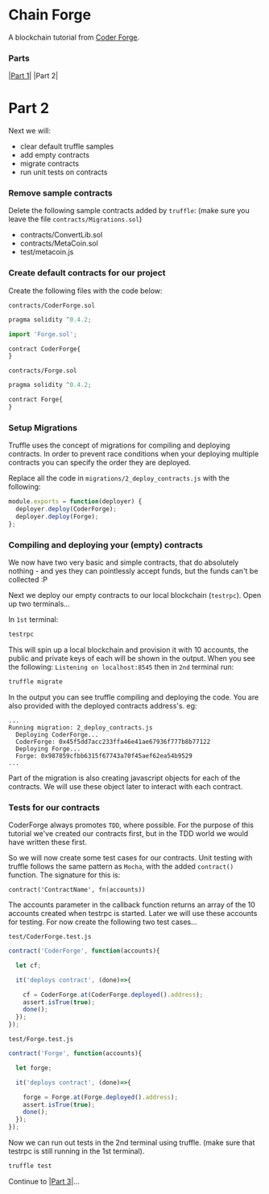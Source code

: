# Chain Forge

A blockchain tutorial from [Coder Forge](http://coderforge.io).

### Parts
|[Part 1](https://github.com/coder-forge/chain-forge/tree/part-1)|
|Part 2|

# Part 2

Next we will:

 - clear default truffle samples
 - add empty contracts
 - migrate contracts
 - run unit tests on contracts

### Remove sample contracts

Delete the following sample contracts added by `truffle`:
(make sure you leave the file `contracts/Migrations.sol`)

 - contracts/ConvertLib.sol
 - contracts/MetaCoin.sol
 - test/metacoin.js

### Create default contracts for our project

Create the following files with the code below:

`contracts/CoderForge.sol`

```javascript
pragma solidity ^0.4.2;

import 'Forge.sol';

contract CoderForge{
}
```

`contracts/Forge.sol`

```javascript
pragma solidity ^0.4.2;

contract Forge{
}
```

### Setup Migrations

Truffle uses the concept of migrations for compiling and deploying contracts. In order to prevent race conditions when your deploying multiple contracts you can specify the order they are deployed.

Replace all the code in `migrations/2_deploy_contracts.js` with the following:

```javascript
module.exports = function(deployer) {
  deployer.deploy(CoderForge);
  deployer.deploy(Forge);
};
```

### Compiling and deploying your (empty) contracts

We now have two very basic and simple contracts, that do absolutely nothing - and yes they can pointlessly accept funds, but the funds can't be collected :P

Next we deploy our empty contracts to our local blockchain (`testrpc`). Open up
two terminals...

In `1st` terminal:

```bash
testrpc
```

This will spin up a local blockchain and provision it with 10 accounts, the
public and private keys of each will be shown in the output. When you see the
following: `Listening on localhost:8545` then in `2nd` terminal run:

```bash
truffle migrate
```

In the output you can see truffle compiling and deploying the code. You are also
provided with the deployed contracts address's. eg:

```
...
Running migration: 2_deploy_contracts.js
  Deploying CoderForge...
  CoderForge: 0x45f5dd7acc233ffa46e41ae67936f777b8b77122
  Deploying Forge...
  Forge: 0x987859cfbb6315f67743a70f45aef62ea54b9529
...
```

Part of the migration is also creating javascript objects for each of the
contracts. We will use these object later to interact with each contract.

### Tests for our contracts

CoderForge always promotes `TDD`, where possible. For the purpose of this
tutorial we've created our contracts first, but in the TDD world we would have
written these first.

So we will now create some test cases for our contracts. Unit testing with
truffle follows the same pattern as `Mocha`, with the added `contract()`
function. The signature for this is:

```
contract('ContractName', fn(accounts))
```

The accounts parameter in the callback function returns an array of the 10
accounts created when testrpc is started. Later we will use these accounts for
testing. For now create the following two test cases...

`test/CoderForge.test.js`

```javascript
contract('CoderForge', function(accounts){

  let cf;

  it('deploys contract', (done)=>{

    cf = CoderForge.at(CoderForge.deployed().address);
    assert.isTrue(true);
    done();
  });
});
```

`test/Forge.test.js`

```javascript
contract('Forge', function(accounts){

  let forge;

  it('deploys contract', (done)=>{

    forge = Forge.at(Forge.deployed().address);
    assert.isTrue(true);
    done();
  });
});
```

Now we can run out tests in the 2nd terminal using truffle. (make sure that
  testrpc is still running in the 1st terminal).

```bash
truffle test
```

Continue to |[Part 3](https://github.com/coder-forge/chain-forge/tree/part-3)|...
